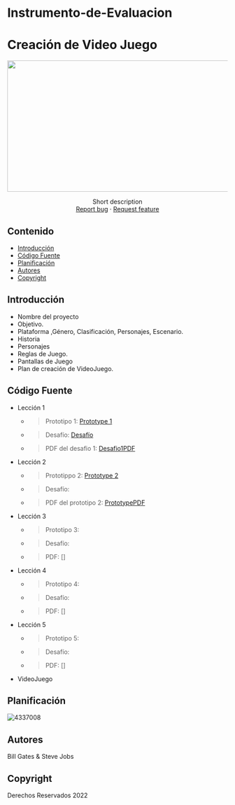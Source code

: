 # Instrumento-de-Evaluacion

# Creación de Video Juego
<p align="center">
    <img src="https://user-images.githubusercontent.com/8560750/195950148-0c0df38e-5f96-45ae-87c3-6922738c612d.jpg" alt="Logo" width=1200 height=300>

  <p align="center">
    Short description
    <br>
    <a href="https://reponame/issues/new?template=bug.md">Report bug</a>
    ·
    <a href="https://reponame/issues/new?template=feature.md&labels=feature">Request feature</a>
  </p>
</p>


## Contenido

- [Introducción](#introducción)
- [Código Fuente](#código-fuente)
- [Planificación](#planificación)
- [Autores](#autores)
- [Copyright](#copyright)


## Introducción

- Nombre del proyecto
- Objetivo.
- Plataforma ,Género, Clasificación, Personajes, Escenario.
- Historia
- Personajes
- Reglas de Juego.
- Pantallas de Juego
- Plan de creación de VideoJuego.

## Código Fuente

* Lección 1
  * > Prototipo 1: [Prototype 1](https://github.com/CreacionDeVideojuegossGIDS4102/Prototipo-1)
  * > Desafío: [Desafío](https://github.com/CreacionDeVideojuegossGIDS4102/Challenge-1)
  * > PDF del desafio 1: [Desafio1PDF]()
* Lección 2
  * > Prototippo 2: [Prototype 2](https://github.com/CreacionDeVideojuegossGIDS4102/Prototipo-2)
  * > Desafío: 
  * > PDF del prototipo 2: [PrototypePDF]()
* Lección 3
  * > Prototipo 3:
  * > Desafío: 
  * > PDF: []
* Lección 4
  * > Prototipo 4:
  * > Desafío: 
  * > PDF: []
* Lección 5
  * > Prototipo 5:
  * > Desafío: 
  * > PDF: []
* VideoJuego

## Planificación

![4337008](https://user-images.githubusercontent.com/8560750/195951617-083a7e4d-323d-47b5-8e5e-529ded31bc06.jpg)

## Autores
Bill Gates & Steve Jobs

## Copyright
Derechos Reservados 2022
